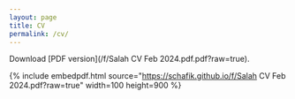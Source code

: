```yaml
---
layout: page
title: CV
permalink: /cv/
---
```

Download [PDF version](/f/Salah CV Feb 2024.pdf.pdf?raw=true).

{% include embedpdf.html source="https://schafik.github.io/f/Salah CV Feb 2024.pdf?raw=true" width=100 height=900 %}
